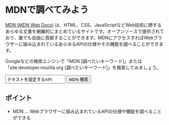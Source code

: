 # MDNで調べてみよう

[MDN (MDN Web Docs)](https://developer.mozilla.org/ja/) は、HTML、CSS、JavaScriptなどWeb技術に関するあらゆる文書を網羅的にまとめているサイトです。オープンソースで提供されており、誰でも自由に貢献することができます。MDNにアクセスすればWebブラウザーに組み込まれているあらゆるAPIの仕様やその機能を調べることができます。

Googleなどの検索エンジンで「MDN [調べたいキーワード]」または「site:developer.mozilla.org [調べたいキーワード]」を検索してみましょう。

<form action="https://www.google.com/search" target="_blank" onsubmit="this.submit()">
  <input type="hidden" name="q" value="site:developer.mozilla.org " />
  <input type="search" name="q" value="テキストを設定するAPI" autocomplete="off" style="padding: 4px" />
  <input type="submit" value="MDN 検索" />
</form>

## ポイント

- MDN … Webブラウザーに組み込まれているAPIの仕様や機能を調べることができる
